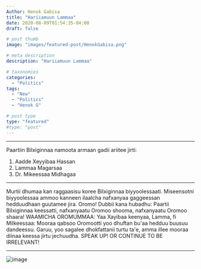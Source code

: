 ```yaml
---
Author: Henok Gabisa
title: "Hariiamuun Lammaa"
date: 2020-08-09T01:54:35-04:00
draft: false

# post thumb
image: "images/featured-post/HenokGabisa.png"

# meta description
description: "Hariiamuun Lammaa"

# taxonomies
categories: 
  - "Politics"
tags:
  - "New"
  - "Politics"
  - "Henok G"

# post type
type: "featured"
#type: "post"
---
```



<hr>

Paartiin Bilxiginnaa namoota armaan gadii ariitee jirti:
1. Aadde Xeyyibaa Hassan
2. Lammaa Magarsaa
3. Dr. Mikeessaa Midhagaa

<hr>

Murtii dhumaa kan raggaasisu koree Bilxiginnaa biyyoolessaati. Miseensotni biyyoolessaa ammoo kanneen ilaalcha nafxanyaa gaggeessan hedduudhaan guutamee jira. 
Oromo! Dubbii kana hubadhu: Paartii Bilxiginnaa keessatti, nafxanyaatu Oromoo shooma, nafxanyaatu Oromoo shaara! 
WAAMICHA OROMUMMAA: Yaa Xayibaa keenyaa, Lamma, fi Milkeessaa: Mooraa qabsoo Oromootti yoo dhuftan bu'aa hedduu buusuu dandeessu. Garuu, yoo sagalee dhokfattanii turtu ta'e, amma illee mooraa diinaa keessa jirtu jechuudha. 
SPEAK UP! OR CONTINUE TO BE IRRELEVANT!

<hr>

![image](../../images/post/Lammaa.png)
